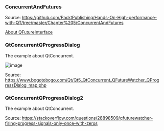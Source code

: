 ### ConcurrentAndFutures

Source: https://github.com/PacktPublishing/Hands-On-High-performance-with-QT/tree/master/Chapter%205/ConcurrentAndFutures

[About QFutureInterface](https://learning.oreilly.com/library/view/hands-on-high-performance/9781789531244/8fda26ad-3a05-45b7-8b46-c89ab5508cfc.xhtml)

### QtConcurrentQProgressDialog
The example about QtConcurrent.

![image](https://user-images.githubusercontent.com/4498580/65882749-4c8a9800-e39e-11e9-8f9e-8d24ee15638d.png)

Source: https://www.bogotobogo.com/Qt/Qt5_QtConcurrent_QFutureWatcher_QProgressDialog_map.php

### QtConcurrentQProgressDialog2
The example about QtConcurrent.

Source: https://stackoverflow.com/questions/28898509/qfuturewatcher-firing-progress-signals-only-once-with-zeros
